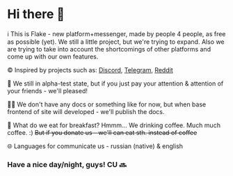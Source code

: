 # Hi there 👋

ℹ️ This is Flake - new platform+messenger, made by people 4 people, as free as possible (yet). We still a little project, but we're trying to expand. Also we are trying to take into account the shortcomings of other platforms and come up with our own features.

©️ Inspired by projects such as: [Discord](https://discord.com), [Telegram](https://telegram.org), [Reddit](https://reddit.com)

🤷 We still in alpha-test state, but if you just pay your attention & attention of your friends - we'll pleased!

👩‍💻 We don't have any docs or something like for now, but when base frontend of site will developed - we'll publish the docs.

🍿 What do we eat for breakfast? Hmmm... We drinking coffee. Much much coffee. :) ~~But if you donate us - we'll can eat sth. instead of coffee~~

🌐 Languages for communicate us - russian (native) & english

### Have a nice day/night, guys! CU 🔜
